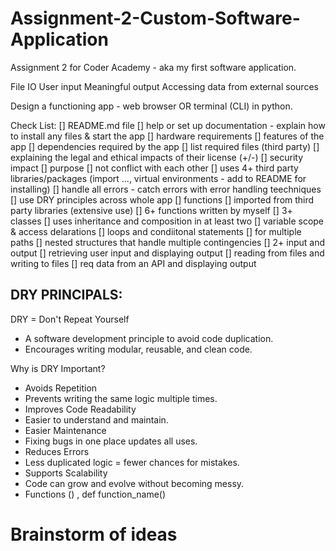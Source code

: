 # Assignment-2-Custom-Software-Application
Assignment 2 for Coder Academy - aka my first software application.

File IO
User input
Meaningful output
Accessing data from external sources

Design a functioning app - web browser OR terminal (CLI) in python.

Check List:
[] README.md file
    [] help or set up documentation - explain how to install any files & start the app
    [] hardware requirements
    [] features of the app
    [] dependencies required by the app
    [] list required files (third party)
        [] explaining the legal and ethical impacts of their license (+/-)
        [] security impact
        [] purpose
        [] not conflict with each other
[] uses 4+ third party libraries/packages (import ..., virtual environments - add to README for installing)
[] handle all errors - catch errors with error handling teechniques
[] use DRY principles across whole app
[] functions
    [] imported from third party libraries (extensive use)
    [] 6+ functions written by myself
[] 3+ classes
    [] uses inheritance and composition in at least two
[] variable scope & access delarations
[] loops and condiitonal statements
    [] for multiple paths
    [] nested structures that handle multiple contingencies
[] 2+ input and output
    [] retrieving user input and displaying output
    [] reading from files and writing to files
    [] req data from an API and displaying output

## DRY PRINCIPALS:

DRY = Don't Repeat Yourself
- A software development principle to avoid code duplication.
- Encourages writing modular, reusable, and clean code.

Why is DRY Important?
- Avoids Repetition
- Prevents writing the same logic multiple times.
- Improves Code Readability
- Easier to understand and maintain.
- Easier Maintenance
- Fixing bugs in one place updates all uses.
- Reduces Errors
- Less duplicated logic = fewer chances for mistakes.
- Supports Scalability
- Code can grow and evolve without becoming messy.
- Functions () , def function_name()

# Brainstorm of ideas